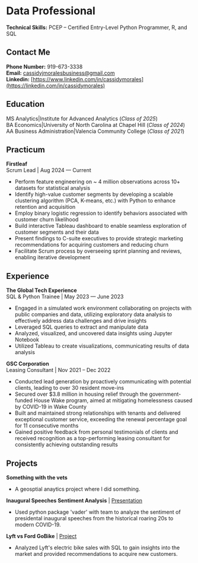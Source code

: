# Data Professional

**Technical Skills:** PCEP – Certified Entry-Level Python Programmer, R, and SQL
## Contact Me
**Phone Number:** 919-673-3338  
**Email:** cassidyjmoralesbusiness@gmail.com  
**Linkedin:** [https://www.linkedin.com/in/cassidymorales](https://linkedin.com/in/cassidymorales)

## Education  
MS Analytics|Institute for Advanced Analytics (_Class of 2025_)  
BA Economics|University of North Carolina at Chapel Hill	(_Class of 2024_)  
AA Business Administration|Valencia Community College (_Class of 2021_)

## Practicum
**Firstleaf**  
Scrum Lead |	Aug 2024 — Current

- Perform feature engineering on ~ 4 million observations across 10+ datasets for statistical analysis
- Identify high-value customer segments by developing a scalable clustering algorithm (PCA, K-means, etc.) with Python to enhance retention and acquisition
- Employ binary logistic regression to identify behaviors associated with customer churn likelihood
- Build interactive Tableau dashboard to enable seamless exploration of customer segments and their data
- Present findings to C-suite executives to provide strategic marketing recommendations for acquiring customers and reducing churn
- Facilitate Scrum process by overseeing sprint planning and reviews, enabling iterative development

## Experience
**The Global Tech Experience**  
SQL & Python Trainee |	May 2023 — June 2023
- Engaged in a simulated work environment collaborating on projects with public companies and data, utilizing exploratory data analysis to effectively address data challenges and drive insights
- Leveraged SQL queries to extract and manipulate data
- Analyzed, visualized, and uncovered data insights using Jupyter Notebook
- Utilized Tableau to create visualizations, communicating results of data analysis

**GSC Corporation**  
Leasing Consultant | Nov 2021 – Dec 2022

- Conducted lead generation by proactively communicating with potential clients, leading to over 30 resident move-ins
- Secured over $3.8 million in housing relief through the government-funded House Wake program, aimed at mitigating homelessness caused by COVID-19 in Wake County
- Built and maintained strong relationships with tenants and delivered exceptional customer service, exceeding the renewal percentage goal for 11 consecutive months
- Gained positive feedback from personal testimonials of clients and received recognition as a top-performing leasing consultant for consistently achieving outstanding results

## Projects
**Something with the vets**  
- A geosptial anaytics project where I did something.  

**Inaugural Speeches Sentiment Analysis** | [Presentation](text.pdf)  
- Used python package 'vader' with team to analyze the sentiment of presidental inaugural speeches from the historical roaring 20s to modern COVID-19.  

**Lyft vs Ford GoBike** | [Project](portfolio.pdf)  
- Analyzed Lyft's electric bike sales with SQL to gain insights into the market and provided recommendations to acquire new customers.  




